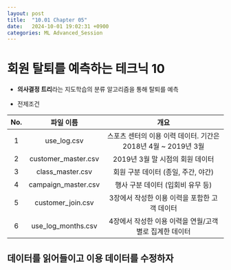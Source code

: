 ```yaml
---
layout: post
title:  "10.01 Chapter 05"
date:   2024-10-01 19:02:31 +0900
categories: ML Advanced_Session
---
```


# 회원 탈퇴를 예측하는 테크닉 10

* **의사결정 트리**라는 지도학습의 분류 알고리즘을 통해 탈퇴를 예측

* 전제조건

|No.|파일 이름|개요|
|:---:|:---:|:---:|
|1|use_log.csv|스포츠 센터의 이용 이력 데이터. 기간은 2018년 4월 ~ 2019년 3월|
|2|customer_master.csv|2019년 3월 말 시점의 회원 데이터|
|3|class_master.csv|회원 구분 데이터 (종일, 주간, 야간)|
|4|campaign_master.csv|행사 구분 데이터 (입회비 유무 등)|
|5|customer_join.csv|3장에서 작성한 이용 이력을 포함한 고객 데이터|
|6|use_log_months.csv|4장에서 작성한 이용 이력을 연월/고객별로 집계한 데이터|

## 데이터를 읽어들이고 이용 데이터를 수정하자

